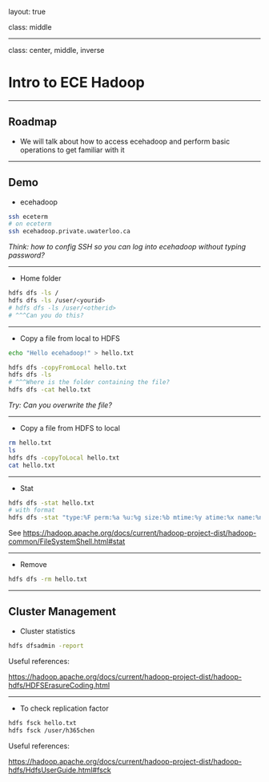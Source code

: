 layout: true

class: middle

---

class: center, middle, inverse

# Intro to ECE Hadoop

---

## Roadmap

- We will talk about how to access ecehadoop and perform basic operations to get
  familiar with it

---

## Demo

- ecehadoop

```bash
ssh eceterm
# on eceterm
ssh ecehadoop.private.uwaterloo.ca
```

_Think: how to config SSH so you can log into ecehadoop without typing password?_

---

- Home folder

```bash
hdfs dfs -ls /
hdfs dfs -ls /user/<yourid>
# hdfs dfs -ls /user/<otherid>
# ^^^Can you do this?
```

---

- Copy a file from local to HDFS

```bash
echo "Hello ecehadoop!" > hello.txt
```

```bash
hdfs dfs -copyFromLocal hello.txt
hdfs dfs -ls
# ^^^Where is the folder containing the file?
hdfs dfs -cat hello.txt
```

_Try: Can you overwrite the file?_

---

- Copy a file from HDFS to local

```bash
rm hello.txt
ls
hdfs dfs -copyToLocal hello.txt
cat hello.txt
```

---

- Stat

```bash
hdfs dfs -stat hello.txt
# with format
hdfs dfs -stat "type:%F perm:%a %u:%g size:%b mtime:%y atime:%x name:%n" hello.txt
```

See
https://hadoop.apache.org/docs/current/hadoop-project-dist/hadoop-common/FileSystemShell.html#stat

---

- Remove

```bash
hdfs dfs -rm hello.txt
```

---

## Cluster Management

- Cluster statistics

```bash
hdfs dfsadmin -report
```

Useful references:

https://hadoop.apache.org/docs/current/hadoop-project-dist/hadoop-hdfs/HDFSErasureCoding.html

---

- To check replication factor

```bash
hdfs fsck hello.txt
hdfs fsck /user/h365chen
```

Useful references:

https://hadoop.apache.org/docs/current/hadoop-project-dist/hadoop-hdfs/HdfsUserGuide.html#fsck


